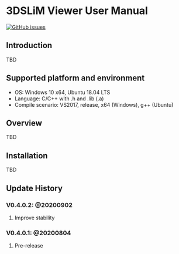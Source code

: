 # 3DSLiM Viewer User Manual

[![GitHub issues][issues-image]][issues-url]

## Introduction

TBD

## Supported platform and environment

- OS: Windows 10 x64, Ubuntu 18.04 LTS
- Language: C/C++ with .h and .lib (.a)
- Compile scenario: VS2017, release, x64 (Windows), g++ (Ubuntu)

## Overview

TBD

## Installation

TBD

## Update History

### V0.4.0.2: @20200902

1. Improve stability

   

### V0.4.0.1: @20200804

1. Pre-release

   

<!-- Badges Link -->

[issues-url]: https://github.com/OPUS-Microsystems/3DSLiM-Viewer/issues
[issues-image]: https://img.shields.io/bitbucket/issues-raw/OPUS-Microsystems/3DSLiM-Viewer